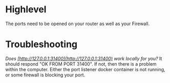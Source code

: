 # Highlevel

The ports need to be opened on your router as well as your Firewall.

# Troubleshooting

*Does [http://127.0.0.1:31400](http://127.0.0.1:31400) work locally for you?*
It should respond "OK FROM PORT 31400". If not, then there is a problem within the computer. Either the port listener docker container is not running, or some firewall is blocking your port. 

